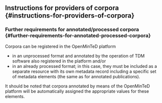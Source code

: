 ## Instructions for providers of corpora {#instructions-for-providers-of-corpora}





### Further requirements for annotated/processed corpora {#further-requirements-for-annotated-processed-corpora}

Corpora can be registered in the OpenMinTeD platform

*   in an unprocessed format and annotated by the operation of TDM software also registered in the platform and/or
*   in an already processed format; in this case, they must be included as a separate resource with its own metadata record including a specific set of metadata elements (the same as for annotated publications).

It should be noted that corpora annotated by means of the OpenMinTeD platform will be automatically assigned the appropriate values for these elements.

[^20]: https://jats.nlm.nih.gov/index.html

[^21]: http://www.tei-c.org/Guidelines/P5/

[^22]: 

[^23]: For citation, OpenMinTeD endorses the

[^24]: Medical Subject Headings (https://www.nlm.nih.gov/mesh/)

[^25]: Dewey Decimal Classification (https://www.oclc.org/dewey.en.html)

[^26]: Library of Congress Subject Headings (http://id.loc.gov/authorities/subjects.html)
